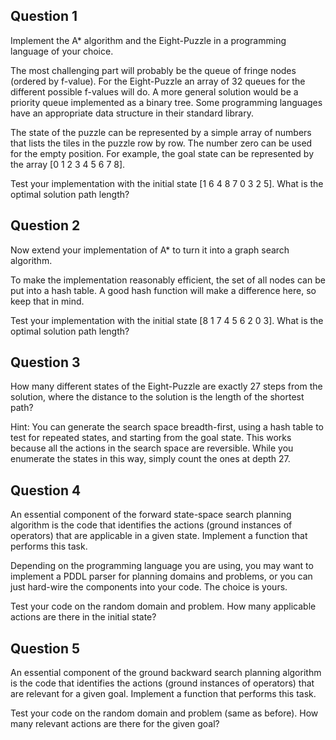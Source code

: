 Question 1
----------
Implement the A* algorithm and the Eight-Puzzle in a programming language of your choice.

The most challenging part will probably be the queue of fringe nodes (ordered by f-value). For the Eight-Puzzle an array of 32 queues for the different possible f-values will do. A more general solution would be a priority queue implemented as a binary tree. Some programming languages have an appropriate data structure in their standard library.

The state of the puzzle can be represented by a simple array of numbers that lists the tiles in the puzzle row by row. The number zero can be used for the empty position. For example, the goal state can be represented by the array [0 1 2 3 4 5 6 7 8].

Test your implementation with the initial state [1 6 4 8 7 0 3 2 5]. What is the optimal solution path length?

Question 2
----------
Now extend your implementation of A* to turn it into a graph search algorithm.

To make the implementation reasonably efficient, the set of all nodes can be put into a hash table. A good hash function will make a difference here, so keep that in mind.

Test your implementation with the initial state [8 1 7 4 5 6 2 0 3]. What is the optimal solution path length?

Question 3
----------
How many different states of the Eight-Puzzle are exactly 27 steps from the solution, where the distance to the solution is the length of the shortest path?

Hint: You can generate the search space breadth-first, using a hash table to test for repeated states, and starting from the goal state. This works because all the actions in the search space are reversible. While you enumerate the states in this way, simply count the ones at depth 27.

Question 4
----------
An essential component of the forward state-space search planning algorithm is the code that identifies the actions (ground instances of operators) that are applicable in a given state. Implement a function that performs this task.

Depending on the programming language you are using, you may want to implement a PDDL parser for planning domains and problems, or you can just hard-wire the components into your code. The choice is yours.

Test your code on the random domain and problem. How many applicable actions are there in the initial state?

Question 5
----------
An essential component of the ground backward search planning algorithm is the code that identifies the actions (ground instances of operators) that are relevant for a given goal. Implement a function that performs this task.

Test your code on the random domain and problem (same as before). How many relevant actions are there for the given goal?
